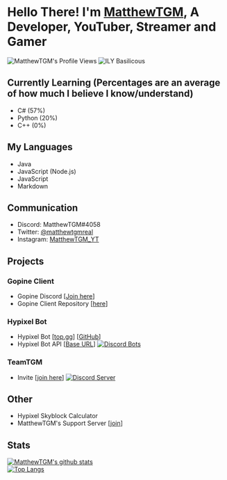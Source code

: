 # Hello There! I'm [MatthewTGM](https://matthewtgm.ga/), A Developer, YouTuber, Streamer and Gamer
![MatthewTGM's Profile Views](https://komarev.com/ghpvc/?username=MatthewTGM)
![ILY Basilicous](https://img.shields.io/badge/ILY-Basil-critical)
## Currently Learning (Percentages are an average of how much I believe I know/understand)
- C# (57%)
- Python (20%)
- C++ (0%)

## My Languages
- Java
- JavaScript (Node.js)
- JavaScript
- Markdown

## Communication
- Discord: MatthewTGM#4058
- Twitter: [@matthewtgmreal](https://twitter.com/matthewtgmreal)
- Instagram: [MatthewTGM_YT](https://instagram.com/matthewtgm_yt)

## Projects
### Gopine Client
- Gopine Discord [[Join here](https://discord.gg/ThaZrzr)]
- Gopine Client Repository [[here](https://github.com/GopineClient/gopine-client)]
### Hypixel Bot
- Hypixel Bot [[top.gg](https://top.gg/bot/730063696130211901)] [[GitHub](https://github.com/matthewtgm/hypixel-bot)]
- Hypixel Bot API [[Base URL](http://hypixelbot.ga:2158/api)]
[![Discord Bots](https://top.gg/api/widget/730063696130211901.svg)](https://top.gg/bot/730063696130211901)

### TeamTGM
- Invite [[join here](https://discord.gg/XZ2TdQs)]
<a href="https://discord.gg/XZ2TdQs"><img src="https://discordapp.com/api/guilds/662631480492818454/widget.png?style=banner2" alt="Discord Server"></a>

## Other
- Hypixel Skyblock Calculator
- MatthewTGM's Support Server [[join](https://discord.gg/7BUb7Qu)]

## Stats
[![MatthewTGM's github stats](https://github-readme-stats.vercel.app/api?username=MatthewTGM)](https://github.com/anuraghazra/github-readme-stats)\
[![Top Langs](https://github-readme-stats.vercel.app/api/top-langs/?username=MatthewTGM&langs_count=8)](https://github.com/anuraghazra/github-readme-stats)
